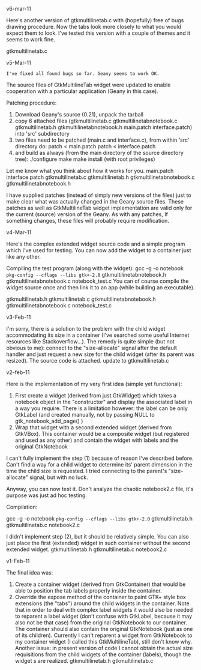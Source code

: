
v6-mar-11

Here's another version of gtkmultilinetab.c with (hopefully) free of bugs drawing procedure. Now
the tabs look more closely to what you would expect them to look. I've tested this version with a couple of themes and it seems to work fine.

gtkmultilinetab.c

v5-Mar-11

	I've fixed all found bugs so far. Geany seems to work OK.
The source files of GtkMultilineTab widget were updated to enable cooperation with a particular application (Geany in this case).

Patching procedure:
1) Download Geany's source (0.21), unpack the tarball
2) copy 6 attached files (gtkmultilinetab.c gtkmultilinetabnotebook.c gtkmultilinetab.h gtkmultilinetabnotebook.h main.patch interface.patch) into 'src' subdirectory
3) two files need to be patched (main.c and interface.c), from within 'src' directory do:
patch < main.patch
patch < interface.patch
4) and build as always (from the main directory of the source directory tree):
./configure
make
make install (with root privileges)

Let me know what you think about how it works for you.
main.patch
interface.patch
gtkmultilinetab.c
gtkmultilinetab.h
gtkmultilinetabnotebook.c
gtkmultilinetabnotebook.h


I have supplied patches (instead of simply new versions of the files) just to make clear what was actually changed in the Geany source files. These patches as well as GtkMultilineTab widget implementation are valid only for the current (source) version of the Geany. As with any patches, If something changes, these files will probably require modification.




v4-Mar-11

Here's the complex extended widget source code and a simple program which I've used for testing. You can now add the widget to a container just like any other.

Compiling the test program (along with the widget):
gcc -g -o notebook `pkg-config --cflags --libs gtk+-2.0` gtkmultilinetabnotebook.h gtkmultilinetabnotebook.c notebook_test.c
You can of course compile the widget source once and then link it to an app (while building an executable).

gtkmultilinetab.h
gtkmultilinetab.c
gtkmultilinetabnotebook.h
gtkmultilinetabnotebook.c
notebook_test.c

v3-Feb-11

	
I'm sorry, there is a solution to the problem with the child widget accommodating its size in a container (I've searched some useful Internet resources like Stackoverflow...). The remedy is quite simple (but not obvious to me): connect to the "size-allocate" signal after the default handler and just request a new size for the child widget (after its parent was resized).
The source code is attached.
update to gtkmultilinetab.c


v2-feb-11

Here is the implementation of my very first idea (simple yet functional):
1. First create a widget (derived from just GtkWidget) which takes a notebook object in the "constructor" and display the associated label in a way you require. There is a limitation however: the label can be only GtkLabel (and created manually, not by passing NULL to gtk_notebook_add_page() )
2. Wrap that widget with a second extended widget (derived from GtkVBox). This container would be a composite widget (but registered and used as any other) and contain the widget with labels and the original GtkNotebook

I can't fully implement the step (1) because of reason I've described before. Can't find a way for a child widget to determine its' parent dimension in the time the child size is requested. I tried connecting to the parent's "size-allocate" signal, but with no luck.

Anyway, you can now test it. Don't analyze the chaotic notebook2.c file, it's purpose was just ad hoc testing.

Compilation:

gcc -g -o notebook `pkg-config --cflags --libs gtk+-2.0` gtkmultilinetab.h gtkmultilinetab.c notebook2.c

I didn't implement step (2), but it should be relatively simple.
You can also just place the first (extended) widget in such container without the second extended widget.
gtkmultilinetab.h
gtkmultilinetab.c
notebook2.c





v1-Feb-11

The final idea was:
1. Create a container widget (derived from GtkContainer) that would be able to position the tab labels properly inside the container.
2. Override the expose method of the container to paint GTK+ style box extensions (the "tabs") around the child widgets in the container.
Note that in order to deal with complex label widgets it would also be needed to reparent a label widget (don't confuse with GtkLabel, because it may also not be that case) from the original GtkNotebook to our container. The container should also contain the original GtkNotebook (just as one of its children).
Currently I can't reparent a widget from GtkNotebook to my container widget (I called this GtkMultilineTab), still don't know why. Another issue: in present version of code I cannot obtain the actual size requisitions from the child widgets of the container (labels), though the widget s are realized.
gtkmultilinetab.h
gtkmultilinetab.c

